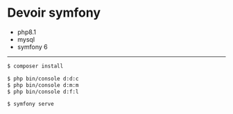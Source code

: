 
# Devoir symfony

- php8.1
- mysql
- symfony 6


---
```sh
$ composer install

$ php bin/console d:d:c
$ php bin/console d:m:m
$ php bin/console d:f:l

$ symfony serve
```

